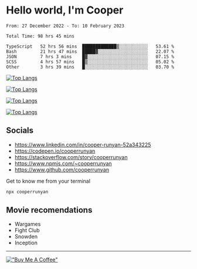 # Hello world, I'm Cooper

<!--START_SECTION:waka-->

```text
From: 27 December 2022 - To: 10 February 2023

Total Time: 98 hrs 45 mins

TypeScript   52 hrs 56 mins  █████████████▒░░░░░░░░░░░   53.61 %
Bash         21 hrs 47 mins  █████▓░░░░░░░░░░░░░░░░░░░   22.07 %
JSON         7 hrs 3 mins    █▓░░░░░░░░░░░░░░░░░░░░░░░   07.15 %
SCSS         4 hrs 57 mins   █▒░░░░░░░░░░░░░░░░░░░░░░░   05.02 %
Other        3 hrs 39 mins   █░░░░░░░░░░░░░░░░░░░░░░░░   03.70 %
```

<!--END_SECTION:waka-->

[![Top Langs](https://github-readme-stats-git-masterrstaa-rickstaa.vercel.app/api?username=cooperrunyan&show_icons=true&border_color=555555&count_private=true&theme=github_dark&#gh-dark-mode-only)](https://github.com/anuraghazra/github-readme-stats#gh-dark-mode-only)

[![Top Langs](https://github-readme-stats-git-masterrstaa-rickstaa.vercel.app/api?username=cooperrunyan&show_icons=true&count_private=true&border_color=555555&theme=github_default&#gh-light-mode-only)](https://github.com/anuraghazra/github-readme-stats#gh-light-mode-only)

[![Top Langs](https://github-readme-stats-git-masterrstaa-rickstaa.vercel.app/api/top-langs/?username=cooperrunyan&show_icons=true&count_private=true&layout=compact&border_color=555555&theme=github_dark&#gh-dark-mode-only)](https://github.com/anuraghazra/github-readme-stats#gh-dark-mode-only)

[![Top Langs](https://github-readme-stats-git-masterrstaa-rickstaa.vercel.app/api/top-langs/?username=cooperrunyan&show_icons=true&count_private=true&layout=compact&border_color=555555&theme=github_default&#gh-light-mode-only)](https://github.com/anuraghazra/github-readme-stats#gh-light-mode-only)

## Socials

- https://www.linkedin.com/in/cooper-runyan-52a343225
- https://codepen.io/cooperrunyan
- https://stackoverflow.com/story/cooperrunyan
- https://www.npmjs.com/~cooperrunyan
- https://www.github.com/cooperrunyan

Get to know me from your terminal
```bash
npx cooperrunyan
```


## Movie recomendations

- Wargames
- Fight Club
- Snowden
- Inception

---

[!["Buy Me A Coffee"](https://www.buymeacoffee.com/assets/img/custom_images/orange_img.png)](https://www.buymeacoffee.com/cooperrunyanE)
